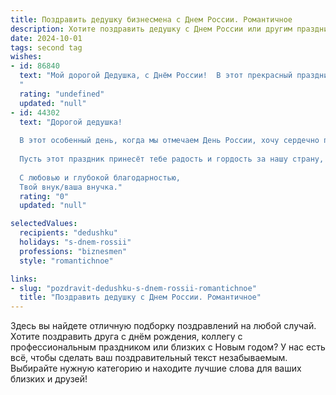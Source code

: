 ```yaml
---
title: Поздравить дедушку бизнесмена с Днем России. Романтичное
description: Хотите поздравить дедушку с Днем России или другим праздником? Наш ИИ создаст незабываемое поздравление, а вы обязательно выделитесь среди других.  
date: 2024-10-01
tags: second tag
wishes:
- id: 86840
  text: "Мой дорогой Дедушка, с Днём России!  В этот прекрасный праздник, наполненный гордостью за нашу Родину, я хочу пожелать тебе, успешному бизнесмену и самому дорогому человеку, безграничного счастья,  любви,  и чтобы твоя жизнь, как и наша великая страна,  цвела и процветала,  радуя тебя своими яркими красками и нескончаемым потоком радостных событий.  Пусть все твои начинания увенчаются успехом, а сердце всегда будет полно тепла и нежности.  С праздником!
  "
  rating: "undefined"
  updated: "null"
- id: 44302
  text: "Дорогой дедушка!
  
  В этот особенный день, когда мы отмечаем День России, хочу сердечно поздравить тебя! Ты — не просто талантливый бизнесмен, но и великий человек, который стал для нас примером мужества и стойкости. Твоя энергия и стремление к успеху вдохновляют всех вокруг.
  
  Пусть этот праздник принесёт тебе радость и гордость за нашу страну, за её достижения и будущее. Желаю здоровья, счастья и новых успехов в твоих начинаниях. Пусть каждый новый день будет наполнен светом, любовью и гармонией, как и ты сам.
  
  С любовью и глубокой благодарностью,
  Твой внук/ваша внучка."
  rating: "0"
  updated: "null"

selectedValues:
  recipients: "dedushku"
  holidays: "s-dnem-rossii"
  professions: "biznesmen"
  style: "romantichnoe"

links:
- slug: "pozdravit-dedushku-s-dnem-rossii-romantichnoe"
  title: "Поздравить дедушку с Днем России. Романтичное"
---
```


Здесь вы найдете отличную подборку поздравлений на любой случай. 
Хотите поздравить друга с днём рождения, коллегу с профессиональным праздником или близких с Новым годом? У нас есть всё, чтобы сделать ваш поздравительный текст незабываемым. Выбирайте нужную категорию и находите лучшие слова для ваших близких и друзей!
